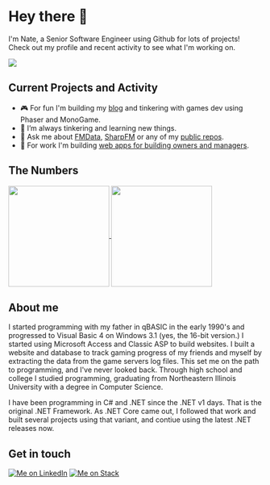# Hey there :wave: 

I'm Nate, a Senior Software Engineer using Github for lots of projects! Check out my profile and recent activity to see what I'm working on.

<p>
<picture>
  <source
    srcset="https://github-readme-stats.vercel.app/api?username=fuzzzerd&show_icons=true&locale=en&theme=dark&include_all_commits=true&count_private=true&show_icons=true"
    media="(prefers-color-scheme: dark)" />
  <source
    srcset="https://github-readme-stats.vercel.app/api?username=fuzzzerd&show_icons=true&locale=en&include_all_commits=true&count_private=true&show_icons=true"
    media="(prefers-color-scheme: light), (prefers-color-scheme: no-preference)" />
  <img align="center" src="https://github-readme-stats.vercel.app/api?username=fuzzzerd&show_icons=true&locale=en&show=discussions_answered&custom_title=fuzzzerd%20Stats%20In%20A%20Nutshell" />
</picture>
</p>

## Current Projects and Activity

- 🎮 For fun I'm building my [blog](https://github.com/fuzzzerd/NoteToSelf) and tinkering with games dev using Phaser and MonoGame.
- 🌱 I’m always tinkering and learning new things.
- 💬 Ask me about [FMData](https://fmdata.io), [SharpFM](https://github.com/fuzzzerd/SharpFM) or any of my [public repos](https://github.com/fuzzzerd?tab=repositories).
- 💼 For work I'm building [web apps for building owners and managers](https://wizardsoftware.net).

## The Numbers

<a href="https://github.com/fuzzzerd">
  <img height=200 align="center" src="https://streak-stats.demolab.com?user=fuzzzerd&theme=transparent&border_radius=6&card_width=275" />
</a>
<a href="https://github.com/fuzzzerd">
  <img height=200 align="center" src="https://github-readme-stats.vercel.app/api/top-langs/?username=fuzzzerd&layout=compact&theme=transparent&count_private=true" />
</a>

## About me

I started programming with my father in qBASIC in the early 1990's and progressed to Visual Basic 4 on Windows 3.1 (yes, the 16-bit version.) I started using Microsoft Access and Classic ASP to build websites. I built a website and database to track gaming progress of my friends and myself by extracting the data from the game servers log files. This set me on the path to programming, and I've never looked back. Through high school and college I studied programming, graduating from Northeastern Illinois University with a degree in Computer Science.

I have been programming in C# and .NET since the .NET v1 days. That is the original .NET Framework. As .NET Core came out, I followed that work and built several projects using that variant, and contiue using the latest .NET releases now.

## Get in touch

[![Me on LinkedIn](https://img.shields.io/badge/LinkedIn-0077B5?style=for-the-badge&logo=linkedin&logoColor=white)](https://www.linkedin.com/in/natebross/)
[![Me on Stack](https://img.shields.io/badge/Stack_Overflow-FE7A16?style=for-the-badge&logo=stack-overflow&logoColor=white)](https://stackoverflow.com/users/86860/nate)


<!--
**fuzzzerd/fuzzzerd** is a ✨ _special_ ✨ repository because its `README.md` (this file) appears on your GitHub profile.
-->
